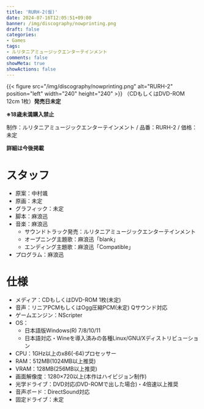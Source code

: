 ```yaml
---
title: 'RURH-2(仮)'
date: 2024-07-16T12:05:51+09:00
banner: /img/discography/nowprinting.png
draft: false
categories:
- Games
tags:
- ルリタニアミュージックエンターテインメント
comments: false
showMeta: true
showActions: false
---
```


{{< figure src="/img/discography/nowprinting.png" alt="RURH-2" position="left" width="240" height="240" >}}
（CDもしくはDVD-ROM 12cm 1枚）**発売日未定**

**※18歳未満購入禁止**

制作：ルリタニアミュージックエンターテインメント / 品番：RURH-2 / 価格：未定

**詳細は今後掲載**

# スタッフ
- 原案：中村颯
- 原画：未定
- グラフィック：未定
- 脚本：麻浪迅
- 音楽：麻浪迅
    - サウンドトラック発売：ルリタニアミュージックエンターテインメント
    - オープニング主題歌：麻浪迅「blank」
    - エンディング主題歌：麻浪迅「Compatible」
- プログラム：麻浪迅

# 仕様
- メディア：CDもしくはDVD-ROM 1枚(未定)
- 音声：リニアPCMもしくはOgg圧縮PCM(未定) Qサウンド対応
- ゲームエンジン：NScripter
- OS：
    - 日本語版Windows(R) 7/8/10/11
    - 日本語対応・Wineを導入済みの各種Linux/GNU/Xディストリビューション
- CPU：1GHz以上のx86(-64)プロセッサー
- RAM：512MB(1024MB以上推奨)
- VRAM：128MB(256MB以上推奨)
- 画面解像度：1280×720以上(本作はハイビジョン制作)
- 光学ドライブ：DVD対応(DVD-ROMで出した場合)・4倍速以上推奨
- 音声ボード：DirectSound対応
- 固定ドライブ：未定
